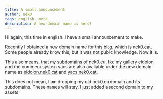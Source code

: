 ```yaml
---
title: A small announcement
author: nek0
tags: english, meta
description: A new domain name is here!
---
```


Hi again, this time in english. I have a small announcement to make.

Recently I obtained a new domain name for this blog, which is [nek0.cat](https://nek0.cat). Some people
already know this, but it was not public knowledge. Now it is.

This also means, that my subdomains of nek0.eu, like my gallery eidolon and the comment system yacs are
also available under the new domain name as [eidolon.nek0.cat](https://eidolon.nek0.cat) and
[yacs.nek0.cat](https://yacs.nek0.cat).

This does not mean, I am dropping my old nek0.eu domain and its subdomains. These names will stay, I just
added a second domain to my assets.
